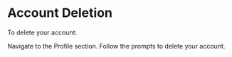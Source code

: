 # Account Deletion

To delete your account:

Navigate to the Profile section.
Follow the prompts to delete your account.
